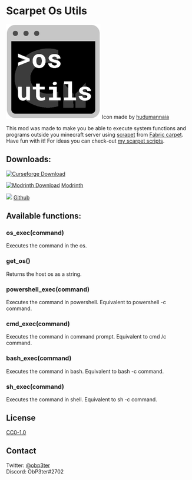 # Scarpet Os Utils 
![Icon](/src/main/resources/assets/scarpet-os-utils/icon.png) Icon made by [hudumannaia](https://github.com/Hudumannaia)

This mod was made to make you be able to execute system functions and programs outside you minecraft server using [scrapet](https://github.com/gnembon/scarpet) from [Fabric carpet](https://github.com/gnembon/fabric-carpet).  
Have fun with it! For ideas you can check-out [my scarpet scripts](https://github.com/obp3ter/obp3ters-scarpet-scripts).

## Downloads:

[![Curseforge Download](http://cf.way2muchnoise.eu/title/scarpet-os-utils_Get_on%20Curseforge!.svg)](https://www.curseforge.com/minecraft/mc-mods/scarpet-os-utils)

[![Modrinth Download](https://avatars.githubusercontent.com/u/67560307?s=30&v=4)](https://modrinth.com/mod/scarpet-os-utils) [Modrinth](https://modrinth.com/mod/scarpet-os-utils)

[<img src="https://icon-library.com/images/github-icon-png/github-icon-png-29.jpg" width="30">](https://github.com/obp3ter/scarpet-os-utils/releases) [Github](https://github.com/obp3ter/scarpet-os-utils/releases)

## Available functions:
### os_exec(command) 
Executes the command in the os.
### get_os()
Returns the host os as a string.
### powershell_exec(command) 
Executes the command in powershell. Equivalent to powershell -c command.
### cmd_exec(command) 
Executes the command in command prompt. Equivalent to cmd /c command.
### bash_exec(command) 
Executes the command in bash. Equivalent to bash -c command.
### sh_exec(command) 
Executes the command in shell. Equivalent to sh -c command.

## License
[CC0-1.0](https://github.com/obp3ter/scarpet-os-utils/blob/master/LICENSE)
## Contact
Twitter: [@obp3ter](https://twitter.com/obp3ter)  
Discord: ObP3ter#2702
